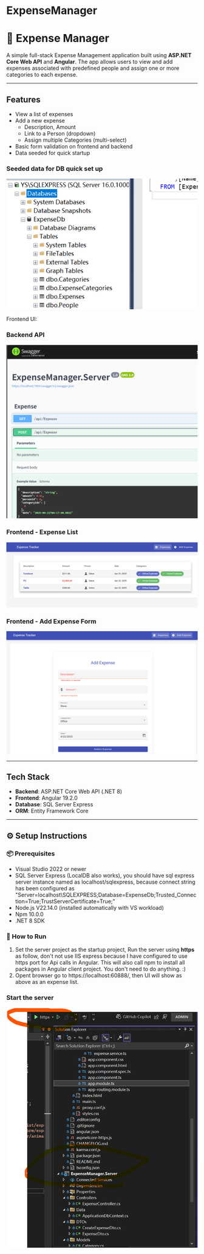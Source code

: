 # ExpenseManager
# 💸 Expense Manager

A simple full-stack Expense Management application built using **ASP.NET Core Web API** and **Angular**. The app allows users to view and add expenses associated with predefined people and assign one or more categories to each expense.

---

## Features

- View a list of expenses
- Add a new expense
  - Description, Amount
  - Link to a Person (dropdown)
  - Assign multiple Categories (multi-select)
- Basic form validation on frontend and backend
- Data seeded for quick startup

### Seeded data for DB quick set up
![Db](db.png)

Frontend UI:
### Backend API
![Backend](backend1.png)

### Frontend - Expense List
![Frontend Form](frontend2.png)

### Frontend - Add Expense Form
![Frontend List](frontend1.png)


---

## Tech Stack

- **Backend**: ASP.NET Core Web API (.NET 8)
- **Frontend**: Angular 19.2.0
- **Database**: SQL Server Express
- **ORM**: Entity Framework Core

---

## ⚙️ Setup Instructions

### 📦 Prerequisites

- Visual Studio 2022 or newer
- SQL Server Express (LocalDB also works), you should have sql express server instance named as localhost/sqlexpress, because connect string has been configured as "Server=localhost\\SQLEXPRESS;Database=ExpenseDb;Trusted_Connection=True;TrustServerCertificate=True;"
- Node.js V22.14.0 (installed automatically with VS workload)
- Npm 10.0.0
- .NET 8 SDK


### 🧪 How to Run
1. Set the server project as the startup project, Run the server using **https** as follow, don't not use IIS express because I have configured to use https port for Api calls in Angular. This will also call npm to install all packages in Angular client project. You don't need to do anything. :)
2. Opent browser go to https://localhost:60888/, then UI will show as above as an expense list.
### Start the server
![start](start.png)
   

